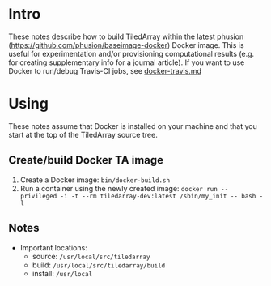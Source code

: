 # Intro
These notes describe how to build TiledArray within the latest phusion (https://github.com/phusion/baseimage-docker) Docker image. This is useful for experimentation and/or provisioning computational results (e.g. for creating supplementary info for a journal article). If you want to use Docker to run/debug Travis-CI jobs, see [docker-travis.md](docker-travis.md)

# Using
These notes assume that Docker is installed on your machine and that you start at the top of the TiledArray source tree.

## Create/build Docker TA image
1. Create a Docker image: `bin/docker-build.sh`
2. Run a container using the newly created image: `docker run --privileged -i -t --rm tiledarray-dev:latest /sbin/my_init -- bash -l`

## Notes
- Important locations:
  - source: `/usr/local/src/tiledarray`
  - build: `/usr/local/src/tiledarray/build`
  - install: `/usr/local`
